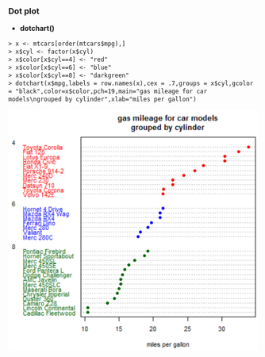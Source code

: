### Dot plot

* **dotchart()**
```
> x <- mtcars[order(mtcars$mpg),]
> x$cyl <- factor(x$cyl)
> x$color[x$cyl==4] <- "red"
> x$color[x$cyl==6] <- "blue"
> x$color[x$cyl==8] <- "darkgreen"
> dotchart(x$mpg,labels = row.names(x),cex = .7,groups = x$cyl,gcolor = "black",color=x$color,pch=19,main="gas mileage for car models\ngrouped by cylinder",xlab="miles per gallon")
```
![](/ch5-basic-graphs/dotchart.PNG)

